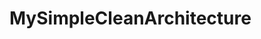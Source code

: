 # MySimpleCleanArchitecture
[![<toharifqi>](https://circleci.com/gh/toharifqi/MySimpleCleanArchitecture.svg?style=svg)](https://circleci.com/gh/toharifqi/MySimpleCleanArchitecture)
